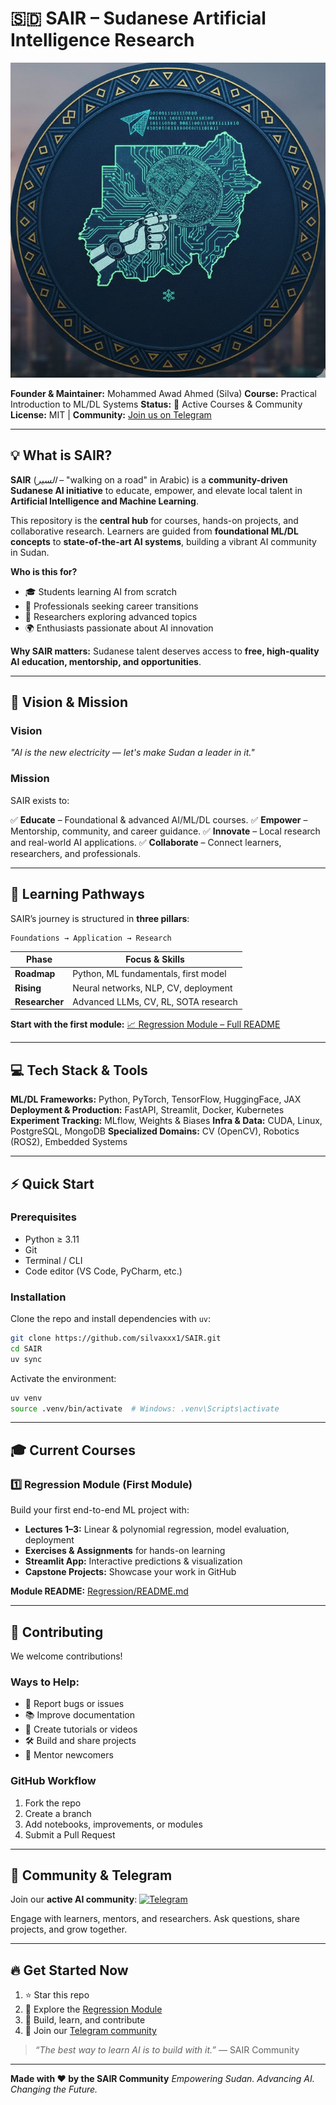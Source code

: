 # 🇸🇩 SAIR – Sudanese Artificial Intelligence Research

![SAIR Banner](SAIR.jpg)

**Founder & Maintainer:** Mohammed Awad Ahmed (Silva)
**Course:** Practical Introduction to ML/DL Systems
**Status:** 🚀 Active Courses & Community
**License:** MIT | **Community:** [Join us on Telegram](https://t.me/+jPPlO6ZFDbtlYzU0)

---

## 💡 What is SAIR?

**SAIR** (*السير* – "walking on a road" in Arabic) is a **community-driven Sudanese AI initiative** to educate, empower, and elevate local talent in **Artificial Intelligence and Machine Learning**.

This repository is the **central hub** for courses, hands-on projects, and collaborative research. Learners are guided from **foundational ML/DL concepts** to **state-of-the-art AI systems**, building a vibrant AI community in Sudan.

**Who is this for?**

* 🎓 Students learning AI from scratch
* 💼 Professionals seeking career transitions
* 🧠 Researchers exploring advanced topics
* 🌍 Enthusiasts passionate about AI innovation

**Why SAIR matters:** Sudanese talent deserves access to **free, high-quality AI education, mentorship, and opportunities**.

---

## 🌟 Vision & Mission

### **Vision**

*"AI is the new electricity — let's make Sudan a leader in it."*

### **Mission**

SAIR exists to:

✅ **Educate** – Foundational & advanced AI/ML/DL courses.
✅ **Empower** – Mentorship, community, and career guidance.
✅ **Innovate** – Local research and real-world AI applications.
✅ **Collaborate** – Connect learners, researchers, and professionals.

---

## 🚦 Learning Pathways

SAIR’s journey is structured in **three pillars**:

```
Foundations → Application → Research
```

| Phase          | Focus & Skills                       |
| -------------- | ------------------------------------ |
| **Roadmap**    | Python, ML fundamentals, first model |
| **Rising**     | Neural networks, NLP, CV, deployment |
| **Researcher** | Advanced LLMs, CV, RL, SOTA research |

**Start with the first module:** [📈 Regression Module – Full README](Regression/README.md)

---

## 💻 Tech Stack & Tools

**ML/DL Frameworks:** Python, PyTorch, TensorFlow, HuggingFace, JAX
**Deployment & Production:** FastAPI, Streamlit, Docker, Kubernetes
**Experiment Tracking:** MLflow, Weights & Biases
**Infra & Data:** CUDA, Linux, PostgreSQL, MongoDB
**Specialized Domains:** CV (OpenCV), Robotics (ROS2), Embedded Systems

---

## ⚡ Quick Start

### **Prerequisites**

* Python ≥ 3.11
* Git
* Terminal / CLI
* Code editor (VS Code, PyCharm, etc.)

### **Installation**

Clone the repo and install dependencies with `uv`:

```bash
git clone https://github.com/silvaxxx1/SAIR.git
cd SAIR
uv sync
```

Activate the environment:

```bash
uv venv
source .venv/bin/activate  # Windows: .venv\Scripts\activate
```

---

## 🎓 Current Courses

### **1️⃣ Regression Module (First Module)**

Build your first end-to-end ML project with:

* **Lectures 1–3:** Linear & polynomial regression, model evaluation, deployment
* **Exercises & Assignments** for hands-on learning
* **Streamlit App:** Interactive predictions & visualization
* **Capstone Projects:** Showcase your work in GitHub

**Module README:** [Regression/README.md](Regression/README.md)

---

## 📝 Contributing

We welcome contributions!

### **Ways to Help:**

* 🐛 Report bugs or issues
* 📚 Improve documentation
* 🎥 Create tutorials or videos
* 🛠 Build and share projects
* 👥 Mentor newcomers

### **GitHub Workflow**

1. Fork the repo
2. Create a branch
3. Add notebooks, improvements, or modules
4. Submit a Pull Request

---

## 🤝 Community & Telegram

Join our **active AI community**:
[![Telegram](https://img.shields.io/badge/Telegram-Join_Community-blue?logo=telegram)](https://t.me/+jPPlO6ZFDbtlYzU0)

Engage with learners, mentors, and researchers. Ask questions, share projects, and grow together.

---

## 🔥 Get Started Now

1. ⭐ Star this repo
2. 📖 Explore the [Regression Module](Regression/README.md)
3. 🚀 Build, learn, and contribute
4. 💬 Join our [Telegram community](https://t.me/+jPPlO6ZFDbtlYzU0)

> *“The best way to learn AI is to build with it.”*
> — SAIR Community

---

**Made with ❤️ by the SAIR Community**
*Empowering Sudan. Advancing AI. Changing the Future.*


